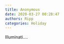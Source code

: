 ```yaml
---
title: Anonymous
date: 2020-03-27 00:28:47
authors: Ripp
categories: Holiday
---
```


 Illuminati....